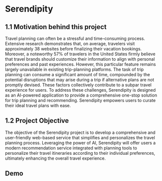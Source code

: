 # Serendipity
## 1.1 Motivation behind this project
Travel planning can often be a stressful and time-consuming process. Extensive research
demonstrates that, on average, travelers visit approximately 38 websites before finalizing their
vacation bookings. Moreover, a noteworthy 57% of travelers in the United States firmly
believe that travel brands should customize their information to align with personal preferences
and past experiences. However, this particular feature remains largely unavailable in existing
trip-planning platforms. The task of trip planning can consume a significant amount of time,
compounded by the potential disruptions that may arise during a trip if alternative plans are not
promptly devised. These factors collectively contribute to a subpar travel experience for users.
To address these challenges, Serendipity is designed as an AI-powered application to provide a
comprehensive one-stop solution for trip planning and recommending. Serendipity empowers
users to curate their ideal travel plans with ease.
## 1.2 Project Objective
The objective of the Serendipity project is to develop a comprehensive and user-friendly web-based
service that simplifies and personalizes the travel planning process. Leveraging the power of AI,
Serendipity will offer users a modern recommendation service integrated with planning tools to
personalize their travel itineraries according to their individual preferences, ultimately enhancing the
overall travel experience.
## Demo

